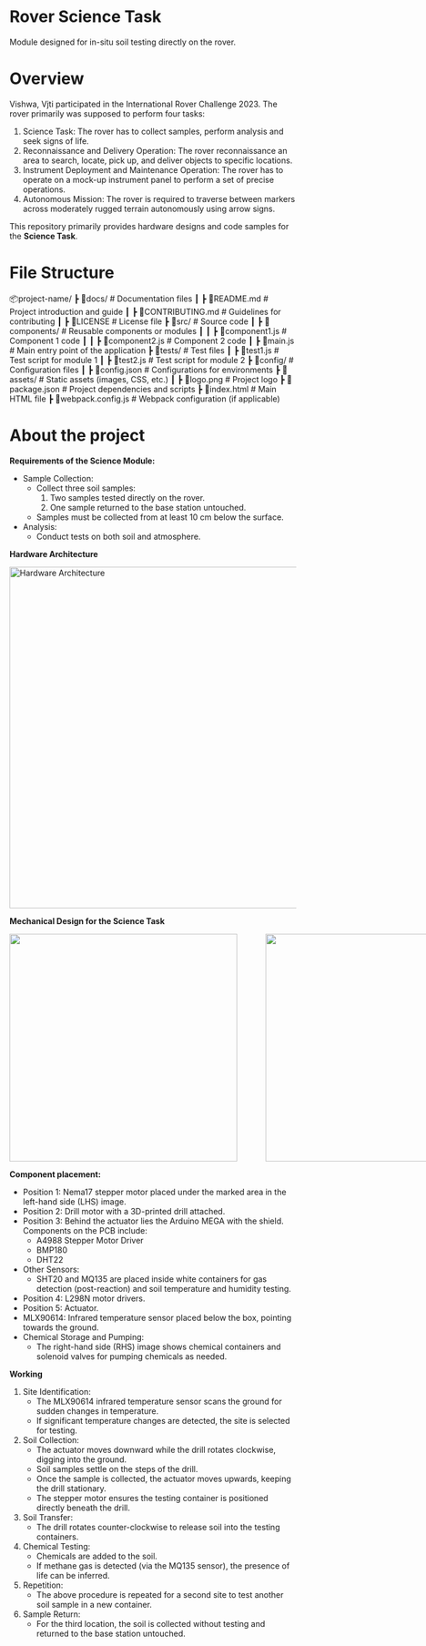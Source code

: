 # Rover Science Task
Module designed for in-situ soil testing directly on the rover.

# Overview
Vishwa, Vjti participated in the International Rover Challenge 2023. The rover primarily was supposed to perform four tasks: 
1. Science Task: The rover has to collect samples, perform analysis and seek signs of life.
2. Reconnaissance and Delivery Operation: The rover reconnaissance an area to search, locate, pick up, and deliver objects to specific locations.
3. Instrument Deployment and Maintenance Operation: The rover has to operate on a mock-up instrument panel to perform a set of precise operations.
4. Autonomous Mission: The rover is required to traverse between markers across moderately rugged terrain autonomously using arrow signs.

This repository primarily provides hardware designs and code samples for the **Science Task**. 

# File Structure

📦project-name/
  ┣ 📂docs/                # Documentation files
  ┃ ┣ 📜README.md          # Project introduction and guide
  ┃ ┣ 📜CONTRIBUTING.md     # Guidelines for contributing
  ┃ ┣ 📜LICENSE             # License file
  ┣ 📂src/                  # Source code
  ┃ ┣ 📂components/         # Reusable components or modules
  ┃ ┃ ┣ 📜component1.js    # Component 1 code
  ┃ ┃ ┣ 📜component2.js    # Component 2 code
  ┃ ┣ 📜main.js             # Main entry point of the application
  ┣ 📂tests/                # Test files
  ┃ ┣ 📜test1.js            # Test script for module 1
  ┃ ┣ 📜test2.js            # Test script for module 2
  ┣ 📂config/               # Configuration files
  ┃ ┣ 📜config.json         # Configurations for environments
  ┣ 📂assets/                # Static assets (images, CSS, etc.)
  ┃ ┣ 📜logo.png            # Project logo
  ┣ 📜package.json          # Project dependencies and scripts
  ┣ 📜index.html            # Main HTML file
  ┣ 📜webpack.config.js     # Webpack configuration (if applicable)


# About the project
**Requirements of the Science Module:**
- Sample Collection:
  - Collect three soil samples:
    1. Two samples tested directly on the rover.
    2. One sample returned to the base station untouched.
  - Samples must be collected from at least 10 cm below the surface.
- Analysis:
  - Conduct tests on both soil and atmosphere.

**Hardware Architecture**

<img src="https://github.com/user-attachments/assets/f27057eb-0e8e-4ae2-a33c-66cae70ec69e" alt="Hardware Architecture" style="width: 600px;">

**Mechanical Design for the Science Task**
<div style="display: flex; gap: 50px;">
  <img src="https://github.com/user-attachments/assets/25ba1a3a-6c04-4f86-8cbf-a7758d4d1227" style="height:400px;">
  <img src="https://github.com/user-attachments/assets/a7b5eeca-0aac-46d9-84c4-707d1d9a66e2" style="height:400px;">
</div>

**Component placement:**
- Position 1: Nema17 stepper motor placed under the marked area in the left-hand side (LHS) image.
- Position 2: Drill motor with a 3D-printed drill attached.
- Position 3: Behind the actuator lies the Arduino MEGA with the shield. Components on the PCB include:
  - A4988 Stepper Motor Driver
  - BMP180
  - DHT22
- Other Sensors:
  - SHT20 and MQ135 are placed inside white containers for gas detection (post-reaction) and soil temperature and humidity testing.
- Position 4: L298N motor drivers.
- Position 5: Actuator.
- MLX90614: Infrared temperature sensor placed below the box, pointing towards the ground.
- Chemical Storage and Pumping:
  - The right-hand side (RHS) image shows chemical containers and solenoid valves for pumping chemicals as needed.

**Working**
1. Site Identification:
    - The MLX90614 infrared temperature sensor scans the ground for sudden changes in temperature.
    - If significant temperature changes are detected, the site is selected for testing.
2. Soil Collection:
    - The actuator moves downward while the drill rotates clockwise, digging into the ground.
    - Soil samples settle on the steps of the drill.
    - Once the sample is collected, the actuator moves upwards, keeping the drill stationary.
    - The stepper motor ensures the testing container is positioned directly beneath the drill.
3. Soil Transfer:
    - The drill rotates counter-clockwise to release soil into the testing containers.
4. Chemical Testing:
    - Chemicals are added to the soil.
    - If methane gas is detected (via the MQ135 sensor), the presence of life can be inferred.
5. Repetition:
    - The above procedure is repeated for a second site to test another soil sample in a new container.
6. Sample Return:
    - For the third location, the soil is collected without testing and returned to the base station untouched.
